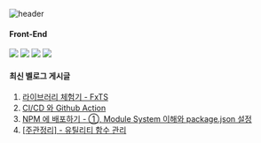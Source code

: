 
![header](https://capsule-render.vercel.app/api?type=transparent&height=280&section=header&text=TransparentDeveloper&fontColor=1E8CFA&fontAlign=42)

<div direction=row>
  
 #### Front-End
<img src="https://img.shields.io/badge/JavaScript-F7DF1E?style=flat-square&logo=JavaScript&logoColor=white">
<img src="https://img.shields.io/badge/Typescript-3178C6?style=flat-square&logo=Typescript&logoColor=white"/>
<img src="https://img.shields.io/badge/HTML5-E34F26?style=flat-square&logo=HTML5&logoColor=white">
<img src="https://img.shields.io/badge/CSS3-1572B6?style=flat-square&logo=CSS3&logoColor=white">
</div>
<div direction=row>


#### 최신 벨로그 게시글
<!-- VelogPostsStart -->

1. <a href="https://velog.io/@sksmsdbstlsdlek/%EB%9D%BC%EC%9D%B4%EB%B8%8C%EB%9F%AC%EB%A6%AC-%EC%B2%B4%ED%97%98%EA%B8%B0-FxTS" target="_blank">라이브러리 체험기 - FxTS</a>
2. <a href="https://velog.io/@sksmsdbstlsdlek/CICD-%EC%99%80-Github-Action" target="_blank">CI/CD 와 Github Action</a>
3. <a href="https://velog.io/@sksmsdbstlsdlek/NPM-%EC%97%90-%EB%B0%B0%ED%8F%AC%ED%95%98%EA%B8%B0-Module-System-%EC%9D%B4%ED%95%B4%EC%99%80-package.json-%EC%84%A4%EC%A0%95" target="_blank">NPM 에 배포하기 - ①, Module System 이해와 package.json 설정</a>
4. <a href="https://velog.io/@sksmsdbstlsdlek/%EC%A3%BC%EA%B4%80%EC%A0%95%EB%A6%AC-%EC%9C%A0%ED%8B%B8%EB%A6%AC%ED%8B%B0-%ED%95%A8%EC%88%98-%EA%B4%80%EB%A6%AC-fw0vqp2p" target="_blank">[주관정리] - 유틸리티 함수 관리</a>

<!-- VelogPostsEnd -->
